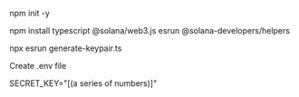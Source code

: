 npm init -y

npm install typescript @solana/web3.js esrun @solana-developers/helpers

npx esrun generate-keypair.ts

Create .env file

SECRET_KEY="[(a series of numbers)]"
